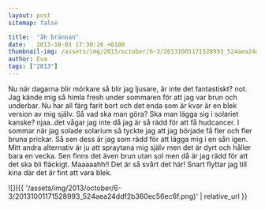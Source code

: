 ```yaml
---
layout: post
sitemap: false

title:  "åh brännan"
date:   2013-10-01 17:30:26 +0100
thumbnail-img: /assets/img/2013/october/6-3/20131001171528993_524aea24ddf2b360ec56ec6f.png
author: Eva
tags: ["2013"]
---
```


Nu när dagarna blir mörkare så blir jag ljusare,  är inte det fantastiskt? not. Jag kände mig så himla fresh under sommaren för att jag var brun och underbar. Nu har all färg farit bort och det enda som är kvar är en blek version av mig själv. Så vad ska man göra?  Ska man lägga sig i solariet kanske? njaa..det vågar jag inte då jag är så rädd för att få hudcancer.  I sommar när jag solade solarium så tyckte jag att jag började få fler och fler bruna prickar. Så sen dess är jag som rädd för att lägga mig i en sån igen. Mitt andra alternativ är ju att spraytana mig själv men det är dyrt och håller bara en vecka.  Sen finns det även brun utan sol men då är jag rädd för att det ska bli fläckigt.  Maaaaahh!! Det är så svårt det här! Snart flyttar jag till kina där det är fint att vara blek.

![]({{ '/assets/img/2013/october/6-3/20131001171528993_524aea24ddf2b360ec56ec6f.png)'  | relative_url }}

